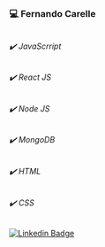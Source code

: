 ### 💻 Fernando Carelle 

######
######

###### :heavy_check_mark:   JavaScrript

###### :heavy_check_mark:   React JS

###### :heavy_check_mark:   Node JS

###### :heavy_check_mark:   MongoDB

###### :heavy_check_mark:   HTML 

###### :heavy_check_mark:   CSS     



[![Linkedin Badge](https://img.shields.io/badge/-LinkedIn-blue?style=flat-square&logo=Linkedin&logoColor=white&link=https://www.linkedin.com/in/fernandocode)](https://www.linkedin.com/in/fernandocode)

